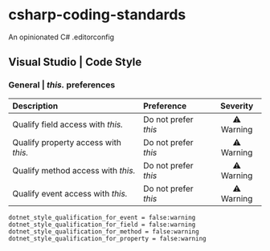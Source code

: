 # csharp-coding-standards
An opinionated C# .editorconfig

## Visual Studio | Code Style

### General | _this._ preferences

| Description                          | Preference           | Severity   |
| :----------------------------------- | :------------------- | :--------: |
| Qualify field access with _this._    | Do not prefer _this_ | ⚠ Warning |
| Qualify property access with _this._ | Do not prefer _this_ | ⚠ Warning |
| Qualify method access with _this._   | Do not prefer _this_ | ⚠ Warning |
| Qualify event access with _this._    | Do not prefer _this_ | ⚠ Warning |

``` EditorConfig
dotnet_style_qualification_for_event = false:warning
dotnet_style_qualification_for_field = false:warning
dotnet_style_qualification_for_method = false:warning
dotnet_style_qualification_for_property = false:warning
```
